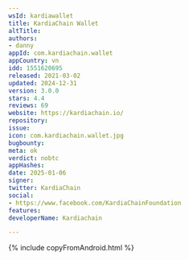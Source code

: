 ```yaml
---
wsId: kardiawallet
title: KardiaChain Wallet
altTitle: 
authors:
- danny
appId: com.kardiachain.wallet
appCountry: vn
idd: 1551620695
released: 2021-03-02
updated: 2024-12-31
version: 3.0.0
stars: 4.4
reviews: 69
website: https://kardiachain.io/
repository: 
issue: 
icon: com.kardiachain.wallet.jpg
bugbounty: 
meta: ok
verdict: nobtc
appHashes: 
date: 2025-01-06
signer: 
twitter: KardiaChain
social:
- https://www.facebook.com/KardiaChainFoundation
features: 
developerName: Kardiachain

---
```


{% include copyFromAndroid.html %}
